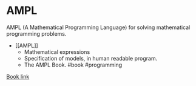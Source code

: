 # AMPL

AMPL (A Mathematical Programming Language) for solving mathematical programming problems.

- [[AMPL]]
  - Mathematical expressions
  - Specification of models, in human readable program.
  - The AMPL Book. #book  #programming

[Book link](https://ampl.com/wp-content/uploads/BOOK.pdf)